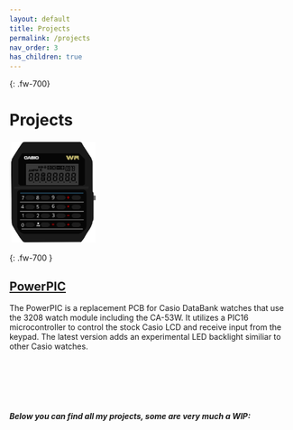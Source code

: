 ```yaml
---
layout: default
title: Projects
permalink: /projects
nav_order: 3
has_children: true
---
```

{: .fw-700}
# Projects

<a href="/powerpic/"><img src="/powerpic/docs/watchface.svg" width=150em class="right" style="margin: 0.2em;"></a>

{: .fw-700 }
## [PowerPIC](/powerpic/)
The PowerPIC is a replacement PCB for Casio DataBank watches that use the 3208 watch module including the CA-53W.
It utilizes a PIC16 microcontroller to control the stock Casio LCD and receive input from the keypad.
The latest version adds an experimental LED backlight similiar to other Casio watches.

&nbsp;

&nbsp;

&nbsp;

_**Below you can find all my projects, some are very much a WIP:**_
